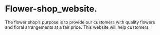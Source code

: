 # Flower-shop_website.
The flower shop’s purpose is to provide our customers with quality flowers and floral arrangements at a fair price.
This website will help customers
